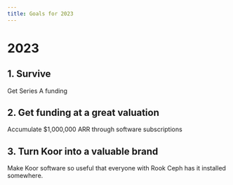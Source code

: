 ```yaml
---
title: Goals for 2023
---
```


# 2023

## 1. Survive

Get Series A funding

## 2. Get funding at a great valuation

Accumulate $1,000,000 ARR through software subscriptions

## 3. Turn Koor into a valuable brand

Make Koor software so useful that everyone with Rook Ceph has it installed somewhere.
